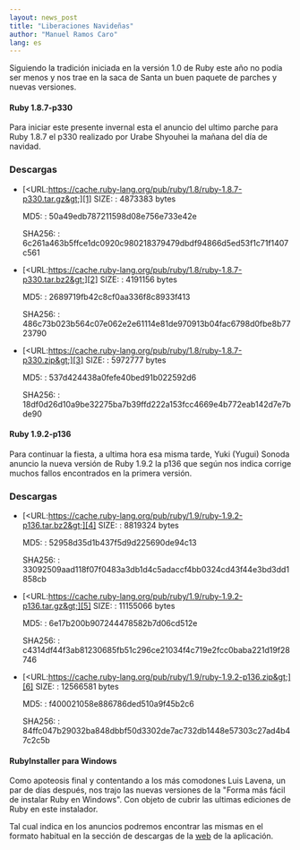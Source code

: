 ```yaml
---
layout: news_post
title: "Liberaciones Navideñas"
author: "Manuel Ramos Caro"
lang: es
---
```


Siguiendo la tradición iniciada en la versión 1.0 de Ruby este año no
podía ser menos y nos trae en la saca de Santa un buen paquete de
parches y nuevas versiones.

#### Ruby 1.8.7-p330

Para iniciar este presente invernal esta el anuncio del ultimo parche
para Ruby 1.8.7 el p330 realizado por Urabe Shyouhei la mañana del día
de navidad.

### Descargas

* [&lt;URL:https://cache.ruby-lang.org/pub/ruby/1.8/ruby-1.8.7-p330.tar.gz&gt;][1]
  SIZE:
  : 4873383 bytes

  MD5:
  : 50a49edb787211598d08e756e733e42e

  SHA256:
  : 6c261a463b5ffce1dc0920c980218379479dbdf94866d5ed53f1c71f1407c561

* [&lt;URL:https://cache.ruby-lang.org/pub/ruby/1.8/ruby-1.8.7-p330.tar.bz2&gt;][2]
  SIZE:
  : 4191156 bytes

  MD5:
  : 2689719fb42c8cf0aa336f8c8933f413

  SHA256:
  : 486c73b023b564c07e062e2e61114e81de970913b04fac6798d0fbe8b7723790

* [&lt;URL:https://cache.ruby-lang.org/pub/ruby/1.8/ruby-1.8.7-p330.zip&gt;][3]
  SIZE:
  : 5972777 bytes

  MD5:
  : 537d424438a0fefe40bed91b022592d6

  SHA256:
  : 18df0d26d10a9be32275ba7b39ffd222a153fcc4669e4b772eab142d7e7bde90

#### Ruby 1.9.2-p136

Para continuar la fiesta, a ultima hora esa misma tarde, Yuki (Yugui)
Sonoda anuncio la nueva versión de Ruby 1.9.2 la p136 que según nos
indica corrige muchos fallos encontrados en la primera versión.

### Descargas

* [&lt;URL:https://cache.ruby-lang.org/pub/ruby/1.9/ruby-1.9.2-p136.tar.bz2&gt;][4]
  SIZE:
  : 8819324 bytes

  MD5:
  : 52958d35d1b437f5d9d225690de94c13

  SHA256:
  : 33092509aad118f07f0483a3db1d4c5adaccf4bb0324cd43f44e3bd3dd1858cb

* [&lt;URL:https://cache.ruby-lang.org/pub/ruby/1.9/ruby-1.9.2-p136.tar.gz&gt;][5]
  SIZE:
  : 11155066 bytes

  MD5:
  : 6e17b200b907244478582b7d06cd512e

  SHA256:
  : c4314df44f3ab81230685fb51c296ce21034f4c719e2fcc0baba221d19f28746

* [&lt;URL:https://cache.ruby-lang.org/pub/ruby/1.9/ruby-1.9.2-p136.zip&gt;][6]
  SIZE:
  : 12566581 bytes

  MD5:
  : f400021058e886786ded510a9f45b2c6

  SHA256:
  : 84ffc047b29032ba848dbbf50d3302de7ac732db1448e57303c27ad4b47c2c5b

#### RubyInstaller para Windows

Como apoteosis final y contentando a los más comodones Luis Lavena, un
par de días después, nos trajo las nuevas versiones de la \"Forma más
fácil de instalar Ruby en Windows\". Con objeto de cubrir las ultimas
ediciones de Ruby en este instalador.

Tal cual indica en los anuncios podremos encontrar las mismas en el
formato habitual en la sección de descargas de la [web][7] de la
aplicación.



[1]: https://cache.ruby-lang.org/pub/ruby/1.8/ruby-1.8.7-p330.tar.gz
[2]: https://cache.ruby-lang.org/pub/ruby/1.8/ruby-1.8.7-p330.tar.bz2
[3]: https://cache.ruby-lang.org/pub/ruby/1.8/ruby-1.8.7-p330.zip
[4]: https://cache.ruby-lang.org/pub/ruby/1.9/ruby-1.9.2-p136.tar.bz2
[5]: https://cache.ruby-lang.org/pub/ruby/1.9/ruby-1.9.2-p136.tar.gz
[6]: https://cache.ruby-lang.org/pub/ruby/1.9/ruby-1.9.2-p136.zip
[7]: http://rubyinstaller.org/downloads
